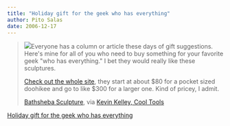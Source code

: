```yaml
---
title: "Holiday gift for the geek who has everything"
author: Pito Salas
date: 2006-12-17
---
```



>
> ![](https://i0.wp.com/www.bathsheba.com/sculpt/mg/mg.jpg?w=584)Everyone has
> a column or article these days of gift suggestions. Here's mine for all of
> you who need to buy something for your favorite geek "who has everything." I
> bet they would really like these sculptures.
>
> [Check out the whole site](<http://www.bathsheba.com/>), they start at about
> $80 for a pocket sized doohikee and go to like $300 for a larger one. Kind
> of pricey, I admit.
>
> [Bathsheba Sculpture](<http://www.bathsheba.com/>), via [Kevin Kelley, Cool
> Tools](<http://www.kk.org>)


[Holiday gift for the geek who has everything](None)

